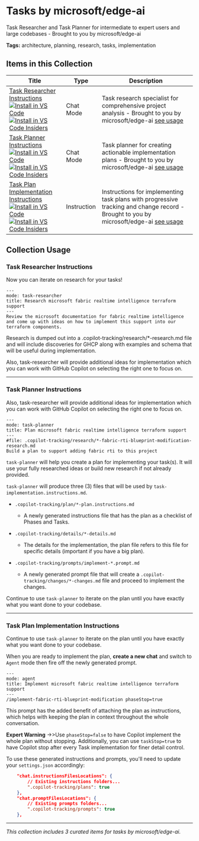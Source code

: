 # Tasks by microsoft/edge-ai

Task Researcher and Task Planner for intermediate to expert users and large codebases - Brought to you by microsoft/edge-ai

**Tags:** architecture, planning, research, tasks, implementation

## Items in this Collection

| Title                                                                                                                                                                                                                                                                                                                                                                                                                                                                                                                                                                                                                                                                                                                                                                                                                                                                                 | Type        | Description                                                                                                                                                                    |
| ------------------------------------------------------------------------------------------------------------------------------------------------------------------------------------------------------------------------------------------------------------------------------------------------------------------------------------------------------------------------------------------------------------------------------------------------------------------------------------------------------------------------------------------------------------------------------------------------------------------------------------------------------------------------------------------------------------------------------------------------------------------------------------------------------------------------------------------------------------------------------------- | ----------- | ------------------------------------------------------------------------------------------------------------------------------------------------------------------------------ |
| [Task Researcher Instructions](../chatmodes/task-researcher.chatmode.md)<br />[![Install in VS Code](https://img.shields.io/badge/VS_Code-Install-0098FF?style=flat-square&logo=visualstudiocode&logoColor=white)](https://aka.ms/awesome-copilot/install/chatmode?url=vscode%3Achat-mode%2Finstall%3Furl%3Dhttps%3A%2F%2Fraw.githubusercontent.com%2Fgithub%2Fawesome-copilot%2Fmain%2Fchatmodes%2Ftask-researcher.chatmode.md)<br />[![Install in VS Code Insiders](https://img.shields.io/badge/VS_Code_Insiders-Install-24bfa5?style=flat-square&logo=visualstudiocode&logoColor=white)](https://aka.ms/awesome-copilot/install/chatmode?url=vscode-insiders%3Achat-mode%2Finstall%3Furl%3Dhttps%3A%2F%2Fraw.githubusercontent.com%2Fgithub%2Fawesome-copilot%2Fmain%2Fchatmodes%2Ftask-researcher.chatmode.md)                                                                   | Chat Mode   | Task research specialist for comprehensive project analysis - Brought to you by microsoft/edge-ai [see usage](#task-researcher-instructions)                                   |
| [Task Planner Instructions](../chatmodes/task-planner.chatmode.md)<br />[![Install in VS Code](https://img.shields.io/badge/VS_Code-Install-0098FF?style=flat-square&logo=visualstudiocode&logoColor=white)](https://aka.ms/awesome-copilot/install/chatmode?url=vscode%3Achat-mode%2Finstall%3Furl%3Dhttps%3A%2F%2Fraw.githubusercontent.com%2Fgithub%2Fawesome-copilot%2Fmain%2Fchatmodes%2Ftask-planner.chatmode.md)<br />[![Install in VS Code Insiders](https://img.shields.io/badge/VS_Code_Insiders-Install-24bfa5?style=flat-square&logo=visualstudiocode&logoColor=white)](https://aka.ms/awesome-copilot/install/chatmode?url=vscode-insiders%3Achat-mode%2Finstall%3Furl%3Dhttps%3A%2F%2Fraw.githubusercontent.com%2Fgithub%2Fawesome-copilot%2Fmain%2Fchatmodes%2Ftask-planner.chatmode.md)                                                                               | Chat Mode   | Task planner for creating actionable implementation plans - Brought to you by microsoft/edge-ai [see usage](#task-planner-instructions)                                        |
| [Task Plan Implementation Instructions](../instructions/task-implementation.instructions.md)<br />[![Install in VS Code](https://img.shields.io/badge/VS_Code-Install-0098FF?style=flat-square&logo=visualstudiocode&logoColor=white)](https://aka.ms/awesome-copilot/install/instructions?url=vscode%3Achat-instructions%2Finstall%3Furl%3Dhttps%3A%2F%2Fraw.githubusercontent.com%2Fgithub%2Fawesome-copilot%2Fmain%2Finstructions%2Ftask-implementation.instructions.md)<br />[![Install in VS Code Insiders](https://img.shields.io/badge/VS_Code_Insiders-Install-24bfa5?style=flat-square&logo=visualstudiocode&logoColor=white)](https://aka.ms/awesome-copilot/install/instructions?url=vscode-insiders%3Achat-instructions%2Finstall%3Furl%3Dhttps%3A%2F%2Fraw.githubusercontent.com%2Fgithub%2Fawesome-copilot%2Fmain%2Finstructions%2Ftask-implementation.instructions.md) | Instruction | Instructions for implementing task plans with progressive tracking and change record - Brought to you by microsoft/edge-ai [see usage](#task-plan-implementation-instructions) |

## Collection Usage

### Task Researcher Instructions

Now you can iterate on research for your tasks!

```markdown, research.prompt.md
---
mode: task-researcher
title: Research microsoft fabric realtime intelligence terraform support
---
Review the microsoft documentation for fabric realtime intelligence
and come up with ideas on how to implement this support into our terraform components.
```

Research is dumped out into a .copilot-tracking/research/\*-research.md file and will include discoveries for GHCP along with examples and schema that will be useful during implementation.

Also, task-researcher will provide additional ideas for implementation which you can work with GitHub Copilot on selecting the right one to focus on.

---

### Task Planner Instructions

Also, task-researcher will provide additional ideas for implementation which you can work with GitHub Copilot on selecting the right one to focus on.

```markdown, task-plan.prompt.md
---
mode: task-planner
title: Plan microsoft fabric realtime intelligence terraform support
---
#file: .copilot-tracking/research/*-fabric-rti-blueprint-modification-research.md
Build a plan to support adding fabric rti to this project
```

`task-planner` will help you create a plan for implementing your task(s). It will use your fully researched ideas or build new research if not already provided.

`task-planner` will produce three (3) files that will be used by `task-implementation.instructions.md`.

- `.copilot-tracking/plan/*-plan.instructions.md`
  - A newly generated instructions file that has the plan as a checklist of Phases and Tasks.

- `.copilot-tracking/details/*-details.md`
  - The details for the implementation, the plan file refers to this file for specific details (important if you have a big plan).

- `.copilot-tracking/prompts/implement-*.prompt.md`
  - A newly generated prompt file that will create a `.copilot-tracking/changes/*-changes.md` file and proceed to implement the changes.

Continue to use `task-planner` to iterate on the plan until you have exactly what you want done to your codebase.

---

### Task Plan Implementation Instructions

Continue to use `task-planner` to iterate on the plan until you have exactly what you want done to your codebase.

When you are ready to implement the plan, **create a new chat** and switch to `Agent` mode then fire off the newly generated prompt.

```markdown, implement-fabric-rti-changes.prompt.md
---
mode: agent
title: Implement microsoft fabric realtime intelligence terraform support
---
/implement-fabric-rti-blueprint-modification phaseStop=true
```

This prompt has the added benefit of attaching the plan as instructions, which helps with keeping the plan in context throughout the whole conversation.

**Expert Warning** ->>Use `phaseStop=false` to have Copilot implement the whole plan without stopping. Additionally, you can use `taskStop=true` to have Copilot stop after every Task implementation for finer detail control.

To use these generated instructions and prompts, you'll need to update your `settings.json` accordingly:

```json
    "chat.instructionsFilesLocations": {
        // Existing instructions folders...
        ".copilot-tracking/plans": true
    },
    "chat.promptFilesLocations": {
        // Existing prompts folders...
        ".copilot-tracking/prompts": true
    },
```

---

_This collection includes 3 curated items for tasks by microsoft/edge-ai._
